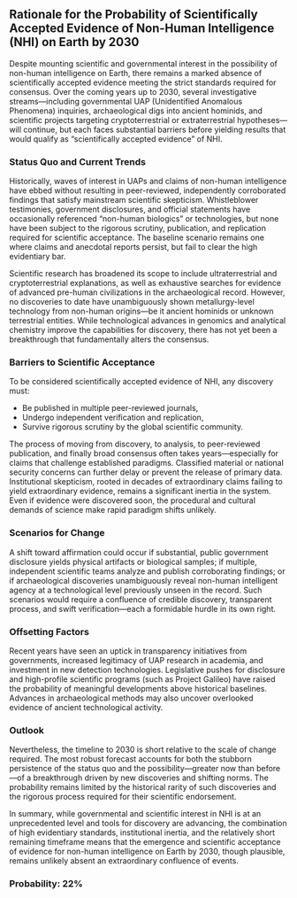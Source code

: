 ## Rationale for the Probability of Scientifically Accepted Evidence of Non-Human Intelligence (NHI) on Earth by 2030

Despite mounting scientific and governmental interest in the possibility of non-human intelligence on Earth, there remains a marked absence of scientifically accepted evidence meeting the strict standards required for consensus. Over the coming years up to 2030, several investigative streams—including governmental UAP (Unidentified Anomalous Phenomena) inquiries, archaeological digs into ancient hominids, and scientific projects targeting cryptoterrestrial or extraterrestrial hypotheses—will continue, but each faces substantial barriers before yielding results that would qualify as “scientifically accepted evidence” of NHI.

### Status Quo and Current Trends

Historically, waves of interest in UAPs and claims of non-human intelligence have ebbed without resulting in peer-reviewed, independently corroborated findings that satisfy mainstream scientific skepticism. Whistleblower testimonies, government disclosures, and official statements have occasionally referenced “non-human biologics” or technologies, but none have been subject to the rigorous scrutiny, publication, and replication required for scientific acceptance. The baseline scenario remains one where claims and anecdotal reports persist, but fail to clear the high evidentiary bar.

Scientific research has broadened its scope to include ultraterrestrial and cryptoterrestrial explanations, as well as exhaustive searches for evidence of advanced pre-human civilizations in the archaeological record. However, no discoveries to date have unambiguously shown metallurgy-level technology from non-human origins—be it ancient hominids or unknown terrestrial entities. While technological advances in genomics and analytical chemistry improve the capabilities for discovery, there has not yet been a breakthrough that fundamentally alters the consensus.

### Barriers to Scientific Acceptance

To be considered scientifically accepted evidence of NHI, any discovery must:
- Be published in multiple peer-reviewed journals,
- Undergo independent verification and replication,
- Survive rigorous scrutiny by the global scientific community.

The process of moving from discovery, to analysis, to peer-reviewed publication, and finally broad consensus often takes years—especially for claims that challenge established paradigms. Classified material or national security concerns can further delay or prevent the release of primary data. Institutional skepticism, rooted in decades of extraordinary claims failing to yield extraordinary evidence, remains a significant inertia in the system. Even if evidence were discovered soon, the procedural and cultural demands of science make rapid paradigm shifts unlikely.

### Scenarios for Change

A shift toward affirmation could occur if substantial, public government disclosure yields physical artifacts or biological samples; if multiple, independent scientific teams analyze and publish corroborating findings; or if archaeological discoveries unambiguously reveal non-human intelligent agency at a technological level previously unseen in the record. Such scenarios would require a confluence of credible discovery, transparent process, and swift verification—each a formidable hurdle in its own right.

### Offsetting Factors

Recent years have seen an uptick in transparency initiatives from governments, increased legitimacy of UAP research in academia, and investment in new detection technologies. Legislative pushes for disclosure and high-profile scientific programs (such as Project Galileo) have raised the probability of meaningful developments above historical baselines. Advances in archaeological methods may also uncover overlooked evidence of ancient technological activity.

### Outlook

Nevertheless, the timeline to 2030 is short relative to the scale of change required. The most robust forecast accounts for both the stubborn persistence of the status quo and the possibility—greater now than before—of a breakthrough driven by new discoveries and shifting norms. The probability remains limited by the historical rarity of such discoveries and the rigorous process required for their scientific endorsement.

In summary, while governmental and scientific interest in NHI is at an unprecedented level and tools for discovery are advancing, the combination of high evidentiary standards, institutional inertia, and the relatively short remaining timeframe means that the emergence and scientific acceptance of evidence for non-human intelligence on Earth by 2030, though plausible, remains unlikely absent an extraordinary confluence of events.

### Probability: 22%